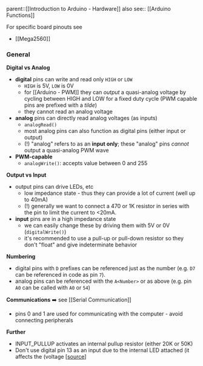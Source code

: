 parent::[[Introduction to Arduino - Hardware]]
also see:: [[Arduino Functions]]

For specific board pinouts see
- [[Mega2560]]

### General
**Digital vs Analog**
- **digital** pins can write and read only `HIGH` or `LOW`
	- `HIGH` is 5V, `LOW` is 0V
	- for [[Arduino - PWM]] they can _output_ a quasi-analog voltage by cycling between HIGH and LOW for a fixed duty cycle (PWM capable pins are prefixed with a _tilde_)
	- they cannot read an analog voltage
- **analog** pins can directly read analog voltages (as inputs)
	- `analogRead()`
	- most analog pins can also function as digital pins (either input or output)
	- (!) "analog" refers to as an **input only**; these "analog" pins _cannot_ output a quasi-analog PWM wave
- **PWM-capable**
	- `analogWrite()`: accepts value between 0 and 255

**Output vs Input**
- output pins can drive LEDs, etc
	- low impedance state - thus they can provide a lot of current (well up to 40mA)
	- (!) generally we want to connect a 470 or 1K resistor in series with the pin to limit the current to <20mA. 
- **input** pins are in a high impedance state
	- we can easily change these by driving them with 5V or 0V (`digitalWrite()`)
	- it's recommended to use a pull-up or pull-down resistor so they don't "float" and give indeterminate behavior

**Numbering**
- digital pins with `D` prefixes can be referenced just as the number (e.g. `D7` can be referenced in code as pin `7`).
- analog pins can be referenced with the `A<Number>` or as above (e.g. pin `A0` can be called with `A0` or `54`)

**Communications** ➡️ see [[Serial Communication]]
- pins 0 and 1 are used for communicating with the computer - avoid connecting peripherals

**Further**
- INPUT_PULLUP activates an internal pullup resistor (either 20K or 50K)
- Don't use digital pin 13 as an input due to the internal LED attached (it affects the (voltage [[source](https://docs.arduino.cc/learn/microcontrollers/digital-pins)]
